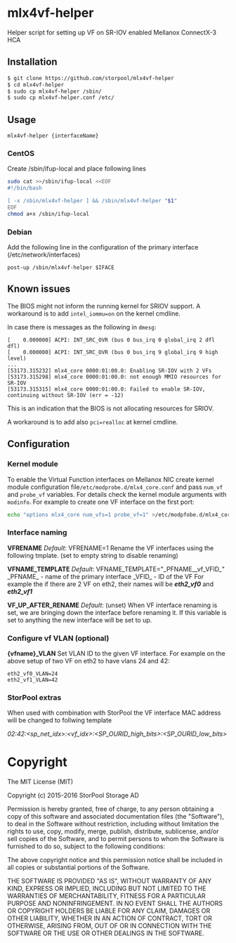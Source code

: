 # mlx4vf-helper
Helper script for setting up VF on SR-IOV enabled Mellanox ConnectX-3 HCA


## Installation
```bash
$ git clone https://github.com/storpool/mlx4vf-helper
$ cd mlx4vf-helper
$ sudo cp mlx4vf-helper /sbin/
$ sudo cp mlx4vf-helper.conf /etc/
```


## Usage
```
mlx4vf-helper {interfaceName}
```
### CentOS
Create /sbin/ifup-local and place following lines
```bash
sudo cat >>/sbin/ifup-local <<EOF
#!/bin/bash

[ -x /sbin/mlx4vf-helper ] && /sbin/mlx4vf-helper "$1"
EOF
chmod a+x /sbin/ifup-local
```
### Debian
Add the following line in the configuration of the primary interface (/etc/network/interfaces)
```
post-up /sbin/mlx4vf-helper $IFACE
```

## Known issues

The BIOS might not inform the running kernel for SRIOV support. A workaround is to add `intel_iommu=on` on the kernel cmdline.

In case there is messages as the following in `dmesg`:

```
[    0.000000] ACPI: INT_SRC_OVR (bus 0 bus_irq 0 global_irq 2 dfl dfl)
[    0.000000] ACPI: INT_SRC_OVR (bus 0 bus_irq 9 global_irq 9 high level)
...
[53173.315232] mlx4_core 0000:01:00.0: Enabling SR-IOV with 2 VFs
[53173.315298] mlx4_core 0000:01:00.0: not enough MMIO resources for SR-IOV
[53173.315315] mlx4_core 0000:01:00.0: Failed to enable SR-IOV, continuing without SR-IOV (err = -12)
```

This is an indication that the BIOS is not allocating resources for SRIOV.

A workaround is to add also `pci=realloc` at kernel cmdline.

## Configuration

### Kernel module
To enable the Virtual Function interfaces on Mellanox NIC create kernel module configuration file`/etc/modprobe.d/mlx4_core.conf` 
and pass `num_vf` and `probe_vf` variables. For details check the kernel module arguments with `modinfo`.
For example to create one VF interface on the first port:
```bash
echo "options mlx4_core num_vfs=1 probe_vf=1" >/etc/modpfobe.d/mlx4_core.conf
```

### Interface naming
**VFRENAME**
*Default*: VFRENAME=1
Rename the VF interfaces using the following tmplate. (set to empty string to disable renaming)

**VFNAME_TEMPLATE**
*Default*: VFNAME\_TEMPLATE="\_PFNAME__vf_VFID_"
\_PFNAME_ - name of the primary interface
\_VFID_ - ID of the VF
For example the if there are 2 VF on eth2, their names will be ***eth2_vf0*** and ***eth2_vf1***

**VF_UP_AFTER_RENAME**
*Default*: (unset)
When VF interface renaming is set, we are bringing down the interface before renaming it. If this variable is set to anything the new interface will be set to up.

### Configure vf VLAN (optional)
**{vfname}\_VLAN**
Set VLAN ID to the given VF interface.
For example on the above setup of two VF on eth2 to have vlans 24 and 42:
```
eth2_vf0_VLAN=24
eth2_vf1_VLAN=42
```

### StorPool extras
When used with combination with StorPool the VF interface MAC address will be changed to follwing template

*02:42:<sp_net_idx>:<vf_idx>:<SP_OURID_high_bits>:<SP_OURID_low_bits>*


# Copyright

 The MIT License (MIT)

 Copyright (c) 2015-2016 StorPool Storage AD

 Permission is hereby granted, free of charge, to any person obtaining a copy
 of this software and associated documentation files (the "Software"), to deal
 in the Software without restriction, including without limitation the rights
 to use, copy, modify, merge, publish, distribute, sublicense, and/or sell
 copies of the Software, and to permit persons to whom the Software is
 furnished to do so, subject to the following conditions:

 The above copyright notice and this permission notice shall be included in all
 copies or substantial portions of the Software.

 THE SOFTWARE IS PROVIDED "AS IS", WITHOUT WARRANTY OF ANY KIND, EXPRESS OR
 IMPLIED, INCLUDING BUT NOT LIMITED TO THE WARRANTIES OF MERCHANTABILITY,
 FITNESS FOR A PARTICULAR PURPOSE AND NONINFRINGEMENT. IN NO EVENT SHALL THE
 AUTHORS OR COPYRIGHT HOLDERS BE LIABLE FOR ANY CLAIM, DAMAGES OR OTHER
 LIABILITY, WHETHER IN AN ACTION OF CONTRACT, TORT OR OTHERWISE, ARISING FROM,
 OUT OF OR IN CONNECTION WITH THE SOFTWARE OR THE USE OR OTHER DEALINGS IN THE
 SOFTWARE.
